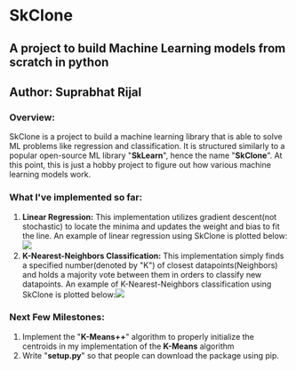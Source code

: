 # SkClone
## A project to build Machine Learning models from scratch in python
## Author: Suprabhat Rijal
### Overview:
SkClone is a project to build a machine learning library that is able to solve ML problems like regression and classification. It is structured similarly to a popular open-source ML library "**SkLearn**",  hence the name "**SkClone**". At this point, this is just a hobby project to figure out how various machine learning models work.
### What I've implemented so far:
1) **Linear Regression:** This implementation utilizes gradient descent(not stochastic)  to locate the minima and updates the weight and bias to fit the line. An example of linear regression using SkClone is plotted below: <img src="https://i.imgur.com/S31lhjp.png"/> 
2) **K-Nearest-Neighbors Classification:** This implementation simply finds a specified number(denoted by "K") of closest datapoints(Neighbors) and holds a majority vote between them in orders to classify new datapoints. An example of K-Nearest-Neighbors classification using SkClone is plotted below:<img src="https://i.imgur.com/WyBLf8W.png"/>
### Next Few Milestones:
1) Implement the "**K-Means++**" algorithm to properly initialize the centroids in my implementation of the **K-Means** algorithm
2) Write "**setup.py**" so that people can download the package using pip.




